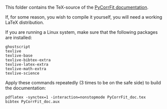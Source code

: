This folder contains the TeX-source of the 
[PyCorrFit documentation](https://github.com/paulmueller/PyCorrFit/raw/master/PyCorrFit_doc.pdf).

If, for some reason, you wish to compile it yourself, you will need a 
working LaTeX distribution.

If you are running a Linux system, make sure that the following packages
are installed:

    ghostscript  
    texlive  
    texlive-base  
    texlive-bibtex-extra  
    texlive-latex-extra  
    texlive-math-extra  
    texlive-science  
    
    
Apply these commands repeatedly (3 times to be on the safe side) to
build the documentation:
    
    pdflatex -synctex=1 -interaction=nonstopmode PyCorrFit_doc.tex     
    bibtex PyCorrFit_doc.aux  
